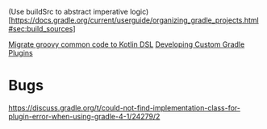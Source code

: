 (Use buildSrc to abstract imperative logic)[https://docs.gradle.org/current/userguide/organizing_gradle_projects.html#sec:build_sources]

[Migrate groovy common code to Kotlin DSL](https://quickbirdstudios.com/blog/gradle-kotlin-buildsrc-plugin-android)
[Developing Custom Gradle Plugins](https://docs.gradle.org/current/userguide/custom_plugins.html)
[](https://medium.com/friday-insurance/how-to-write-a-gradle-plugin-in-kotlin-68d7a3534e71)

# Bugs 

https://discuss.gradle.org/t/could-not-find-implementation-class-for-plugin-error-when-using-gradle-4-1/24279/2